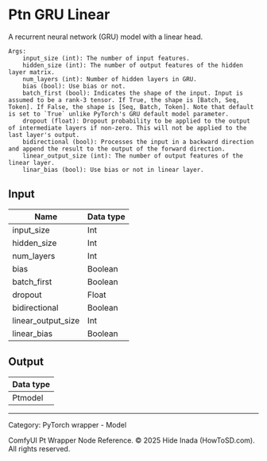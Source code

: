 # Ptn GRU Linear
A recurrent neural network (GRU) model with a linear head.

    Args:
        input_size (int): The number of input features.
        hidden_size (int): The number of output features of the hidden layer matrix.
        num_layers (int): Number of hidden layers in GRU.
        bias (bool): Use bias or not.
        batch_first (bool): Indicates the shape of the input. Input is assumed to be a rank-3 tensor. If True, the shape is [Batch, Seq, Token]. If False, the shape is [Seq, Batch, Token]. Note that default is set to `True` unlike PyTorch's GRU default model parameter.
        dropout (float): Dropout probability to be applied to the output of intermediate layers if non-zero. This will not be applied to the last layer's output.
        bidirectional (bool): Processes the input in a backward direction and append the result to the output of the forward direction.
        linear_output_size (int): The number of output features of the linear layer.
        linar_bias (bool): Use bias or not in linear layer.

## Input
| Name | Data type |
|---|---|
| input_size | Int |
| hidden_size | Int |
| num_layers | Int |
| bias | Boolean |
| batch_first | Boolean |
| dropout | Float |
| bidirectional | Boolean |
| linear_output_size | Int |
| linear_bias | Boolean |

## Output
| Data type |
|---|
| Ptmodel |

<HR>
Category: PyTorch wrapper - Model

ComfyUI Pt Wrapper Node Reference. © 2025 Hide Inada (HowToSD.com). All rights reserved.
